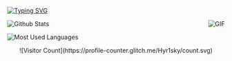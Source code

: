 <a href="https://git.io/typing-svg"><img src="https://readme-typing-svg.demolab.com?font=Bungee+Shade&size=32&pause=2000&color=0FF7D9&vCenter=true&width=650&lines=</ ----+Hyr1sky+There+!+---- />" alt="Typing SVG" /></a>

<div align="right">
    <img align="right" alt="GIF" src="https://raw.githubusercontent.com/JoeyBling/JoeyBling/master/pic/pusheencode.gif" />
</div>

![Github Stats](https://github-readme-stats.vercel.app/api?username=Hyr1sky&show_icons=true&theme=light&count_private=true)

![Most Used Languages](https://github-readme-stats.vercel.app/api/top-langs/?username=Hyr1sky&theme=light&layout=compact)

<div align="center">
    <!-- 访客计数 -->
    ![Visitor Count](https://profile-counter.glitch.me/Hyr1sky/count.svg)
</div>
